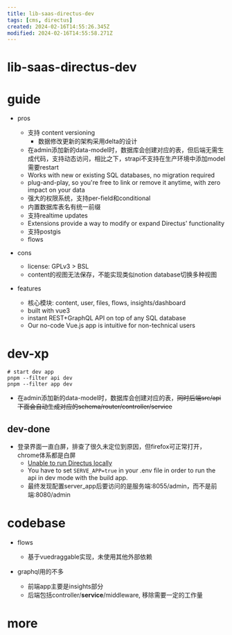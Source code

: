 ```yaml
---
title: lib-saas-directus-dev
tags: [cms, directus]
created: 2024-02-16T14:55:26.345Z
modified: 2024-02-16T14:55:58.271Z
---
```


# lib-saas-directus-dev

# guide
- pros
  - 支持 content versioning
    - 数据修改更新的架构采用delta的设计
  - 在admin添加新的data-model时，数据库会创建对应的表，但后端无需生成代码，支持动态访问，相比之下，strapi不支持在生产环境中添加model需要restart
  - Works with new or existing SQL databases, no migration required
  - plug-and-play, so you're free to link or remove it anytime, with zero impact on your data
  - 强大的权限系统，支持per-field和conditional
  - 内置数据库表名有统一前缀
  - 支持realtime updates
  - Extensions provide a way to modify or expand Directus' functionality
  - 支持postgis
  - flows

- cons
  - license: GPLv3 > BSL
  - content的视图无法保存，不能实现类似notion database切换多种视图

- features
  - 核心模块: content, user, files, flows, insights/dashboard
  - built with vue3
  - instant REST+GraphQL API on top of any SQL database
  - Our no-code Vue.js app is intuitive for non-technical users
# dev-xp

```shell
# start dev app
pnpm --filter api dev
pnpm --filter app dev
```

- 在admin添加新的data-model时，数据库会创建对应的表，~~同时后端src/api下面会自动生成对应的schema/router/controller/service~~

## dev-done

- 登录界面一直白屏，排查了很久未定位到原因，但firefox可正常打开，chrome体系都是白屏
  - [Unable to run Directus locally](https://github.com/directus/directus/issues/17786)
  - You have to set `SERVE_APP=true` in your .env file in order to run the api in dev mode with the build app.
  - 最终发现配置server_app后要访问的是服务端:8055/admin，而不是前端:8080/admin
# codebase
- flows
  - 基于vuedraggable实现，未使用其他外部依赖

- graphql用的不多
  - 前端app主要是insights部分
  - 后端包括controller/**service**/middleware, 移除需要一定的工作量
# more
